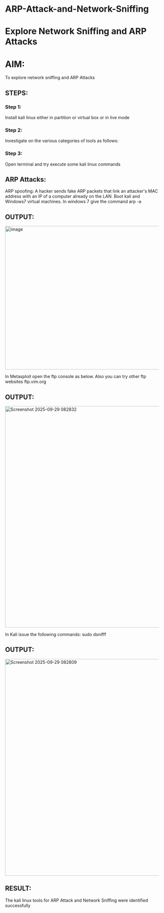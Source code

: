 # ARP-Attack-and-Network-Sniffing
# Explore Network Sniffing and ARP Attacks

# AIM:

To explore network sniffing and ARP Attacks

## STEPS:

### Step 1:

Install kali linux either in partition or virtual box or in live mode

### Step 2:

Investigate on the various categories of tools as follows:


### Step 3:
Open terminal and try execute some kali linux commands

## ARP Attacks:  
ARP spoofing: A hacker sends fake ARP packets that link an attacker's MAC address with an IP of a computer already on the LAN. 
Boot kali and Windows7 virtual machines.
In windows 7 give the command arp -a
## OUTPUT:

<img width="711" height="470" alt="image" src="https://github.com/user-attachments/assets/00bb8bfd-aa22-47ae-b607-912676507e45" />


In Metasploit open the ftp console as below. Also you can try other ftp websites ftp.vim.org
## OUTPUT:

<img width="980" height="725" alt="Screenshot 2025-09-29 082832" src="https://github.com/user-attachments/assets/701e8d79-6198-4f70-a125-8ddb8d9d13e5" />

In Kali issue the following commands:
sudo dsnifff
## OUTPUT:

<img width="923" height="710" alt="Screenshot 2025-09-29 082809" src="https://github.com/user-attachments/assets/1490b11e-0545-4357-8915-83f968019c47" />

## RESULT:
The kali linux tools for ARP Attack and Network Sniffing were identified successfully
